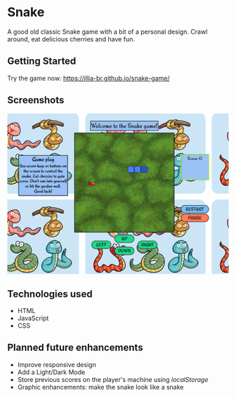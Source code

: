 
# Snake

A good old classic Snake game with a bit of a personal design. Crawl around, eat delicious cherries and have fun.

## Getting Started

Try the game now: <https://illia-br.github.io/snake-game/>


## Screenshots

![Snake game screenshot](./assets/Screenshot.png)

## Technologies used

+ HTML
+ JavaScript
+ CSS

## Planned future enhancements

+ Improve responsive design
+ Add a Light/Dark Mode
+ Store previous scores on the player's machine using *localStorage*
+ Graphic enhancements: make the snake look like a snake
